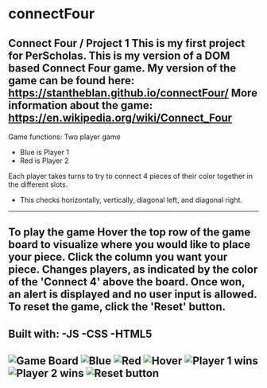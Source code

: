 # connectFour
Connect Four / Project 1
This is my first project for PerScholas. This is my version of a DOM based Connect Four game. 
My version of the game can be found here: https://stantheblan.github.io/connectFour/
More information about the game: https://en.wikipedia.org/wiki/Connect_Four
--------------------------------------------------
Game functions:
Two player game
- Blue is Player 1
- Red is Player 2

Each player takes turns to try to connect 4 pieces of their color together in the different slots. 
- This checks horizontally, vertically, diagonal left, and diagonal right.  
--------------------------------------------------
To play the game
Hover the top row of the game board to visualize where you would like to place your piece.
Click the column you want your piece.
Changes players, as indicated by the color of the 'Connect 4' above the board.
Once won, an alert is displayed and no user input is allowed.
To reset the game, click the 'Reset' button.
--------------------------------------------------
Built with:
-JS
-CSS
-HTML5
--------------------------------------------------
![Game Board](https://i.gyazo.com/c6e5c57963d8cc50700d2d86db7e9719.png)
![Blue](https://i.gyazo.com/e3375a734892a24e1e539dea516e00c6.png)
![Red](https://i.gyazo.com/6fffc49565e9548e1f82b631e34c2b45.png)
![Hover](https://i.gyazo.com/c0c824ec862fb75239fb7a3750807055.png)
![Player 1 wins](https://i.gyazo.com/36901d63f1ea43a87f6da608dc17dc6d.png)
![Player 2 wins](https://i.gyazo.com/489fb01b62c2fdaa37bbff12f1ce2253.png)
![Reset button](https://i.gyazo.com/26b2b7f66df148383817060dab25efb3.png)
--------------------------------------------------
